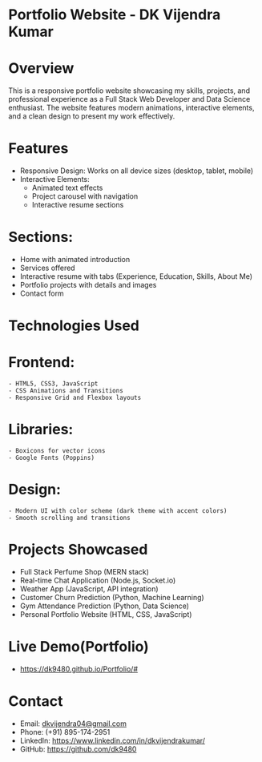 # Portfolio Website - DK Vijendra Kumar 
# Overview
This is a responsive portfolio website showcasing my skills, projects, and professional experience as a Full Stack Web Developer and Data Science enthusiast. The website features modern animations, interactive elements, and a clean design to present my work effectively.

# Features
  - Responsive Design: Works on all device sizes (desktop, tablet, mobile)
  - Interactive Elements:
     - Animated text effects
     - Project carousel with navigation
     - Interactive resume sections

# Sections:
  - Home with animated introduction
  - Services offered
  - Interactive resume with tabs (Experience, Education, Skills, About Me)
  - Portfolio projects with details and images
  - Contact form

# Technologies Used
  # Frontend:
    - HTML5, CSS3, JavaScript
    - CSS Animations and Transitions
    - Responsive Grid and Flexbox layouts

  # Libraries:
    - Boxicons for vector icons
    - Google Fonts (Poppins)

  # Design:
    - Modern UI with color scheme (dark theme with accent colors)
    - Smooth scrolling and transitions

# Projects Showcased
  - Full Stack Perfume Shop (MERN stack)
  - Real-time Chat Application (Node.js, Socket.io)
  - Weather App (JavaScript, API integration)
  - Customer Churn Prediction (Python, Machine Learning)
  - Gym Attendance Prediction (Python, Data Science)
  - Personal Portfolio Website (HTML, CSS, JavaScript)


# Live Demo(Portfolio)
  - https://dk9480.github.io/Portfolio/#

# Contact
  - Email: dkvijendra04@gmail.com
  - Phone: (+91) 895-174-2951
  - LinkedIn: https://www.linkedin.com/in/dkvijendrakumar/
  - GitHub: https://github.com/dk9480
